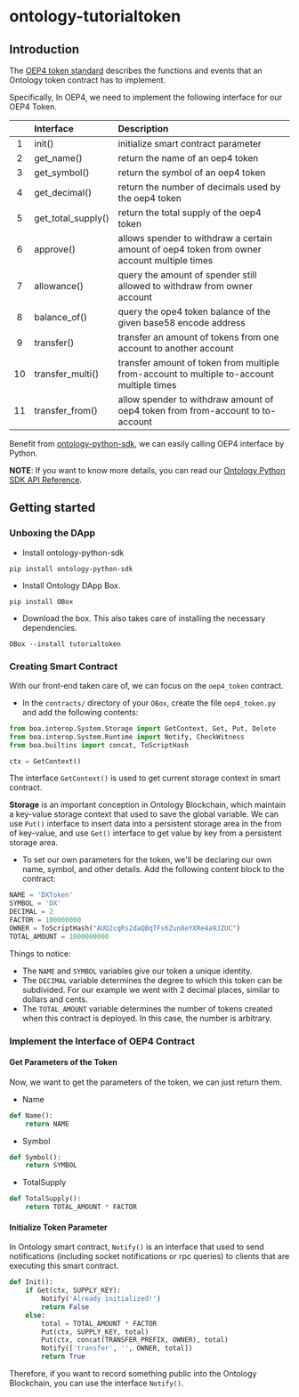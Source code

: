 # ontology-tutorialtoken

## Introduction

The [OEP4 token standard](https://github.com/ontio/OEPs/blob/1d9234f2f09fbc0ef9bcf29b6cfca164ff356c52/OEP-4/OEP-Token-Standard.mediawiki) describes the functions and events that an Ontology token contract has to implement.

Specifically, In OEP4, we need to implement the following interface for our OEP4 Token.

|    | Interface          | Description                                                                                 |
|:--:|:-------------------|:--------------------------------------------------------------------------------------------|
| 1  | init()             | initialize smart contract parameter                                                         |
| 2  | get_name()         | return the name of an oep4 token                                                            |
| 3  | get_symbol()       | return the symbol of an oep4 token                                                          |
| 4  | get_decimal()      | return the number of decimals used by the oep4 token                                        |
| 5  | get_total_supply() | return the total supply of the oep4 token                                                   |
| 6  | approve()          | allows spender to withdraw a certain amount of oep4 token from owner account multiple times |
| 7  | allowance()        | query the amount of spender still allowed to withdraw from owner account                    |
| 8  | balance_of()       | query the ope4 token balance of the given base58 encode address                             |
| 9  | transfer()         | transfer an amount of tokens from one account to another account                            |
| 10 | transfer_multi()   | transfer amount of token from multiple from-account to multiple to-account multiple times   |
| 11 | transfer_from()    | allow spender to withdraw amount of oep4 token from from-account to to-account              |

Benefit from [ontology-python-sdk](https://pypi.org/project/ontology-python-sdk/), we can easily calling OEP4 interface by Python.

**NOTE**: If you want to know more details, you can read our [Ontology Python SDK API Reference](https://apidoc.ont.io/pythonsdk/#oep4).

## Getting started

### Unboxing the DApp

- Install ontology-python-sdk

```shell
pip install ontology-python-sdk
```

- Install Ontology DApp Box.

```shell
pip install OBox
```

- Download the box. This also takes care of installing the necessary dependencies.

```shell
OBox --install tutorialtoken
```

### Creating Smart Contract

With our front-end taken care of, we can focus on the `oep4_token` contract.

- In the `contracts/` directory of your `OBox`, create the file `oep4_token.py` and add the following contents:

```python
from boa.interop.System.Storage import GetContext, Get, Put, Delete
from boa.interop.System.Runtime import Notify, CheckWitness
from boa.builtins import concat, ToScriptHash

ctx = GetContext()
```

The interface `GetContext()` is used to get current storage context in smart contract.

**Storage** is an important conception in Ontology Blockchain, which maintain a key-value storage context that used to save the global variable. We can use `Put()` interface to insert data into a persistent storage area in the from of key-value, and use `Get()` interface to get value by key from a persistent storage area.

- To set our own parameters for the token, we'll be declaring our own name, symbol, and other details. Add the following content block to the contract:

```python
NAME = 'DXToken'
SYMBOL = 'DX'
DECIMAL = 2
FACTOR = 100000000
OWNER = ToScriptHash("AUQ2cqRs2daQBqTFs6Zun8eYXRe4a9JZUC")
TOTAL_AMOUNT = 1000000000
```

Things to notice:

- The `NAME` and `SYMBOL` variables give our token a unique identity.
- The `DECIMAL` variable determines the degree to which this token can be subdivided. For our example we went with 2 decimal places, similar to dollars and cents.
- The `TOTAL_AMOUNT` variable determines the number of tokens created when this contract is deployed. In this case, the number is arbitrary.

### Implement the Interface of OEP4 Contract

#### Get Parameters of the Token

Now, we want to get the parameters of the token, we can just return them.

- Name

```python
def Name():
    return NAME
```

- Symbol

```python
def Symbol():
    return SYMBOL
```

- TotalSupply

```python
def TotalSupply():
    return TOTAL_AMOUNT * FACTOR
```

#### Initialize Token Parameter

In Ontology smart contract, `Notify()` is an  interface that used to send notifications (including socket notifications or rpc queries) to clients that are executing this smart contract.

```python
def Init():
    if Get(ctx, SUPPLY_KEY):
        Notify('Already initialized!')
        return False
    else:
        total = TOTAL_AMOUNT * FACTOR
        Put(ctx, SUPPLY_KEY, total)
        Put(ctx, concat(TRANSFER_PREFIX, OWNER), total)
        Notify(['transfer', '', OWNER, total])
        return True
```

Therefore, if you want to record something public into the Ontology Blockchain, you can use the interface `Notify()`.

